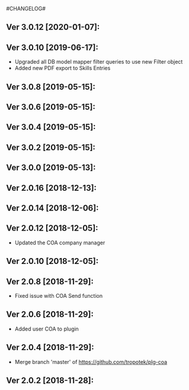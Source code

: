 #CHANGELOG#

Ver 3.0.12 [2020-01-07]:
-------------------------------


Ver 3.0.10 [2019-06-17]:
-------------------------------
  - Upgraded all DB model mapper filter queries to use new Filter object
  - Added new PDF export to Skills Entries


Ver 3.0.8 [2019-05-15]:
-------------------------------


Ver 3.0.6 [2019-05-15]:
-------------------------------


Ver 3.0.4 [2019-05-15]:
-------------------------------


Ver 3.0.2 [2019-05-15]:
-------------------------------


Ver 3.0.0 [2019-05-13]:
-------------------------------


Ver 2.0.16 [2018-12-13]:
-------------------------------


Ver 2.0.14 [2018-12-06]:
-------------------------------


Ver 2.0.12 [2018-12-05]:
-------------------------------
  - Updated the COA company manager


Ver 2.0.10 [2018-12-05]:
-------------------------------


Ver 2.0.8 [2018-11-29]:
-------------------------------
  - Fixed issue with COA Send function


Ver 2.0.6 [2018-11-29]:
-------------------------------
  - Added user COA to plugin


Ver 2.0.4 [2018-11-29]:
-------------------------------
  - Merge branch 'master' of https://github.com/tropotek/plg-coa


Ver 2.0.2 [2018-11-28]:
-------------------------------



